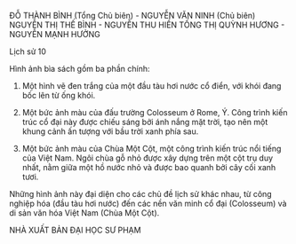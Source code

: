 ĐỖ THÀNH BÌNH (Tổng Chủ biên) - NGUYỄN VĂN NINH (Chủ biên)
NGUYỄN THỊ THẾ BÌNH - NGUYỄN THU HIỀN
TỐNG THỊ QUỲNH HƯƠNG - NGUYỄN MẠNH HƯỞNG

Lịch sử 10

Hình ảnh bìa sách gồm ba phần chính:

1. Một hình vẽ đen trắng của một đầu tàu hơi nước cổ điển, với khói đang bốc lên từ ống khói.

2. Một bức ảnh màu của đấu trường Colosseum ở Rome, Ý. Công trình kiến trúc cổ đại này được chiếu sáng bởi ánh nắng mặt trời, tạo nên một khung cảnh ấn tượng với bầu trời xanh phía sau.

3. Một bức ảnh màu của Chùa Một Cột, một công trình kiến trúc nổi tiếng của Việt Nam. Ngôi chùa gỗ nhỏ được xây dựng trên một cột trụ duy nhất, nằm giữa một hồ nước nhỏ và được bao quanh bởi cây cối xanh tươi.

Những hình ảnh này đại diện cho các chủ đề lịch sử khác nhau, từ công nghiệp hóa (đầu tàu hơi nước) đến các nền văn minh cổ đại (Colosseum) và di sản văn hóa Việt Nam (Chùa Một Cột).

NHÀ XUẤT BẢN ĐẠI HỌC SƯ PHẠM